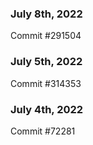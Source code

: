 ### July 8th, 2022

Commit #291504

### July 5th, 2022

Commit #314353


### July 4th, 2022

Commit #72281
